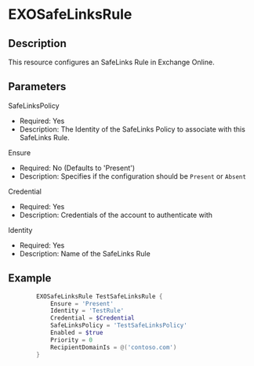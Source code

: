# EXOSafeLinksRule

## Description

This resource configures an SafeLinks Rule in Exchange Online.

## Parameters

SafeLinksPolicy

- Required: Yes
- Description: The Identity of the SafeLinks Policy to associate with
  this SafeLinks Rule.

Ensure

- Required: No (Defaults to 'Present')
- Description: Specifies if the configuration should be `Present` or `Absent`

Credential

- Required: Yes
- Description: Credentials of the account to authenticate with

Identity

- Required: Yes
- Description: Name of the SafeLinks Rule

## Example

```PowerShell
        EXOSafeLinksRule TestSafeLinksRule {
            Ensure = 'Present'
            Identity = 'TestRule'
            Credential = $Credential
            SafeLinksPolicy = 'TestSafeLinksPolicy'
            Enabled = $true
            Priority = 0
            RecipientDomainIs = @('contoso.com')
        }
```
